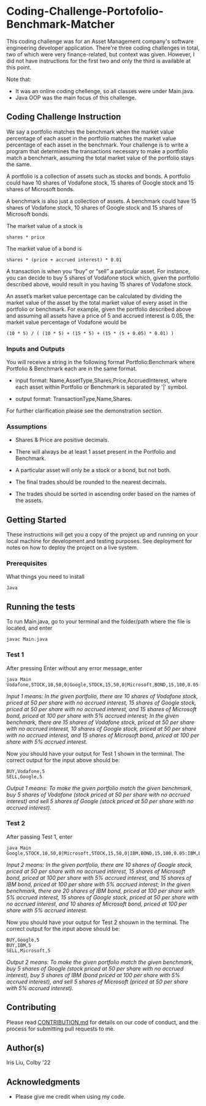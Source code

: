 # Coding-Challenge-Portofolio-Benchmark-Matcher

This coding challenge was for an Asset Management company's software engineering developer application. There're three coding challenges in total, two of which were very finance-related, but context was given. However, I did not have instructions for the first two and only the third is available at this point.

Note that:
* It was an online coding chellenge, so all classes were under Main.java. 
* Java OOP was the main focus of this challenge.


## Coding Challenge Instruction

We say a portfolio matches the benchmark when the market value percentage of each asset in the portfolio matches the market value percentage of each asset in the benchmark. Your challenge is to write a program that determines the transactions necessary to make a portfolio match a benchmark, assuming the total market value of the portfolio stays the same.

A portfolio is a collection of assets such as stocks and bonds. A portfolio could have 10 shares of Vodafone stock, 15 shares of Google stock and 15 shares of Microsoft bonds.

A benchmark is also just a collection of assets. A benchmark could have 15 shares of Vodafone stock, 10 shares of Google stock and 15 shares of Microsoft bonds.

The market value of a stock is

```
shares * price
```

The market value of a bond is

```
shares * (price + accrued interest) * 0.01
```

A transaction is when you “buy” or “sell” a particular asset. For instance, you can decide to buy 5 shares of Vodafone stock which, given the portfolio described above, would result in you having 15 shares of Vodafone stock.

An asset’s market value percentage can be calculated by dividing the market value of the asset by the total market value of every asset in the portfolio or benchmark. For example, given the portfolio described above and assuming all assets have a price of 5 and accrued interest is 0.05, the market value percentage of Vodafone would be

```
(10 * 5) / ( (10 * 5) + (15 * 5) + (15 * (5 + 0.05) * 0.01) )
```

### Inputs and Outputs

You will receive a string in the following format Portfolio:Benchmark where Portfolio & Benchmark each are in the same format.

* input format: Name,AssetType,Shares,Price,AccruedInterest, where each asset within Portfolio or Benchmark is separated by '|' symbol.

* output format: TransactionType,Name,Shares. 

For further clarification please see the demonstration section. 

### Assumptions

* Shares & Price are positive decimals.

* There will always be at least 1 asset present in the Portfolio and Benchmark.

* A particular asset will only be a stock or a bond, but not both.

* The final trades should be rounded to the nearest decimals.

* The trades should be sorted in ascending order based on the names of the assets.


## Getting Started

These instructions will get you a copy of the project up and running on your local machine for development and testing purposes. See deployment for notes on how to deploy the project on a live system.


### Prerequisites

What things you need to install

```
Java
```

## Running the tests

To run Main.java, go to your terminal and the folder/path where the file is located, and enter 

```
javac Main.java
```


### Test 1

After pressing Enter without any error message, enter

```
java Main Vodafone,STOCK,10,50,0|Google,STOCK,15,50,0|Microsoft,BOND,15,100,0.05:Vodafone,STOCK,15,50,0|Google,STOCK,10,50,0|Microsoft,BOND,15,100,0.05
```

*Input 1 means: 
In the given portfolio, there are 10 shares of Vodafone stock, priced at 50 per share with no accrued interest, 15 shares of Google stock, priced at 50 per share with no accrued interest, and 15 shares of Microsoft bond, priced at 100 per share with 5% accrued interest;
In the given benchmark, there are 15 shares of Vodafone stock, priced at 50 per share with no accrued interest, 10 shares of Google stock, priced at 50 per share with no accrued interest, and 15 shares of Microsoft bond, priced at 100 per share with 5% accrued interest.*


Now you should have your output for Test 1 shown in the terminal. The correct output for the input above should be:

```
BUY,Vodafone,5
SELL,Google,5
```

*Output 1 means: 
To make the given portfolio match the given benchmark, buy 5 shares of Vodafone (stock priced at 50 per share with no accrued interest) and sell 5 shares of Google (stock priced at 50 per share with no accrued interest).* 


### Test 2

After passing Test 1, enter

```
java Main Google,STOCK,10,50,0|Microsoft,STOCK,15,50,0|IBM,BOND,15,100,0.05:IBM,BOND,20,100,0.05|Google,STOCK,15,50,0|Microsoft,STOCK,10,50,0.05
```

*Input 2 means: 
In the given portfolio, there are 10 shares of Google stock, priced at 50 per share with no accrued interest, 15 shares of Microsoft bond, priced at 100 per share with 5% accrued interest, and 15 shares of IBM bond, priced at 100 per share with 5% accrued interest;
In the given benchmark, there are 20 shares of IBM bond, priced at 100 per share with 5% accrued interest, 15 shares of Google stock, priced at 50 per share with no accrued interest, and 10 shares of Microsoft bond, priced at 100 per share with 5% accrued interest.*


Now you should have your output for Test 2 shouwn in the terminal. The correct output for the input above should be:

```
BUY,Google,5
BUY,IBM,5
SELL,Microsoft,5
```

*Output 2 means: 
To make the given portfolio match the given benchmark, buy 5 shares of Google (stock priced at 50 per share with no accrued interest), buy 5 shares of IBM (bond priced at 100 per share with 5% accrued interest), and sell 5 shares of Microsoft (priced at 50 per share with 5% accrued interest).*



## Contributing

Please read [CONTRIBUTION.md](https://github.com/irises0605/Contribution) for details on our code of conduct, and the process for submitting pull requests to me.


## Author(s)

Iris Liu, Colby '22


## Acknowledgments

* Please give me credit when using my code. 
